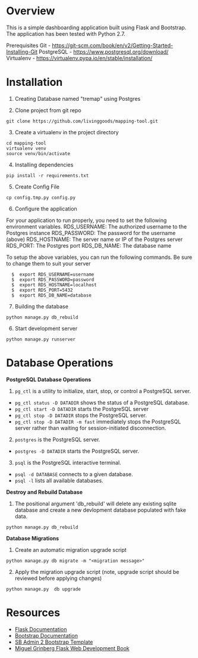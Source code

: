 # Overview

This is a simple dashboarding application built using Flask and Bootstrap.  The application has been tested with Python 2.7.

Prerequisites
    Git - https://git-scm.com/book/en/v2/Getting-Started-Installing-Git
    PostgreSQL - https://www.postgresql.org/download/
    Virtualenv - https://virtualenv.pypa.io/en/stable/installation/

# Installation

1. Creating Database named "tremap" using Postgres
    

2. Clone project from git repo

  ```
  git clone https://github.com/livinggoods/mapping-tool.git
  ```

3. Create a virtualenv in the project directory
  
  ```
  cd mapping-tool
  virtualenv venv
  source venv/bin/activate
  ```

4. Installing dependencies

  ```
  pip install -r requirements.txt
  ```

5. Create Config File

  ```
  cp config.tmp.py config.py
  ```


6. Configure the application

For your application to run properly, you need to set the following environment variables.
RDS_USERNAME: The authorized username to the Postgres instance
RDS_PASSWORD: The password for the username (above)
RDS_HOSTNAME: The server name or IP of the Postgres server
RDS_PORT: The Postgres port
RDS_DB_NAME: The database name

To setup the above variables, you can run the following commands. Be sure to change them to suit your server
```
  $  export RDS_USERNAME=username
  $  export RDS_PASSWORD=password
  $  export RDS_HOSTNAME=localhost
  $  export RDS_PORT=5432
  $  export RDS_DB_NAME=database
```


7. Building the database

  ```
  python manage.py db_rebuild
  ```

6. Start development server

  ```
  python manage.py runserver
  ```

# Database Operations

**PostgreSQL Database Operations**

1. `pg_ctl` is a utility to initialize, start, stop, or control a PostgreSQL server.
  * `pg_ctl status -D DATADIR` shows the status of a PostgreSQL database.
  * `pg_ctl start -D DATADIR` starts the PostgreSQL server
  * `pg_ctl stop -D DATADIR` stops the PostgreSQL server.
  * `pg_ctl stop -D DATADIR -m fast` immediately stops the PostgreSQL server rather than waiting for session-initiated disconnection.
2. `postgres` is the PostgreSQL server.
  * `postgres -D DATADIR` starts the PostgreSQL server.
3. `psql` is the PostgreSQL interactive terminal.
  * `psql -d DATABASE` connects to a given database.
  * `psql -l` lists all available databases.

**Destroy and Rebuild Database**

1. The positional argument 'db_rebuild' will delete any existing sqlite database and create a new devlopment database populated with fake data.

  ```
  python manage.py db_rebuild
  ```

**Database Migrations**

1. Create an automatic migration upgrade script

  ```
  python manage.py db migrate -m "<migration message>"
  ```

2. Apply the migration upgrade script (note, upgrade script should be reviewed before applying changes)

  ```
  python manage.py  db upgrade
  ```

# Resources

* [Flask Documentation](http://flask.pocoo.org/)
* [Bootstrap Documentation](http://getbootstrap.com/)
* [SB Admin 2 Bootstrap Template](http://startbootstrap.com/template-overviews/sb-admin-2/)
* [Miguel Grinberg Flask Web Development Book](http://www.flaskbook.com/)